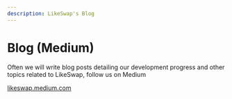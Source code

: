 ```yaml
---
description: LikeSwap's Blog
---
```


# Blog \(Medium\)

Often we will write blog posts detailing our development progress and other topics related to LikeSwap, follow us on Medium

[likeswap.medium.com](https://likeswap.medium.com)

